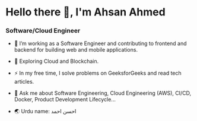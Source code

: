 # Hello there 👋, I'm Ahsan Ahmed

### Software/Cloud Engineer

- :telescope: I’m working as a Software Engineer and contributing to frontend and backend for building web and mobile applications.

- :seedling: Exploring Cloud and Blockchain.

- :zap: In my free time, I solve problems on GeeksforGeeks and read tech articles.

- 💬 Ask me about Software Engineering, Cloud Engineering (AWS), CI/CD, Docker, Product Development Lifecycle...

- 🌏 Urdu name: احسن احمد

<!-- ### :hammer_and_wrench: Languages and Tools :

NextJs Gatsby  Tailwind CSS CSS3 Sass Material UI Redux JavaScript TypeScript Python Git HTML5 Babel Webpack Vite NodeJS NestJS Express GraphQL MongoDB MySQL PostgreSQL Django
 -->

<!-- - 🔭 I’m currently working on: __Software Engineering, Managing and Leading Startup product__ 
- 🌱 I’m currently learning: __Cloud, Blockchain__
- 💬 Ask me about __Software Engineering, Cloud Engineering (AWS), CI/CD, Docker, Product Development Lifecycle...__
- 🌏 Urdu name: __حسن رضا__
- 😄 Pronouns: He. Him. His. -->

<br/>